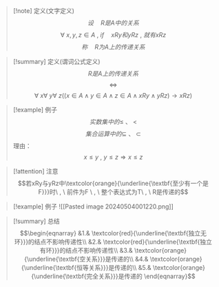 > [!note] 定义(文字定义)
> $$设\quad R是A中的关系$$
> $$\forall \ x,y,z \in A \ , \ if \quad xRy 和 y R z \ , \ 就有xRz$$
> $$称\quad R为A上的传递关系$$

> [!summary] 定义(谓词公式定义)
> $$R是A上的传递关系$$
> $$\Leftrightarrow$$
> $$\forall \ x \forall \ y \forall \ z ((x \in A \wedge y \in A \wedge z \in A \wedge xRy \wedge yRz)\rightarrow xRz)$$

> [!example] 例子
> $$实数集中的 \leq \ 、 \ <$$
> $$集合运算中的 \subseteq\ 、 \ \subset$$
> 理由：
> $$x \leq y \ , \ y \leq z \Rightarrow x \leq z$$

>[!attention] 注意
>$$若xRy与yRz中\textcolor{orange}{\underline{\textbf{至少有一个是F}}}时\ , \ 前件为F \ ,  \ 整个表达式为T\ , \ R是传递的$$

> [!example] 例子
> ![[Pasted image 20240504001220.png]]

> [!summary] 总结
> $$\begin{eqnarray}
> &1.& \textcolor{red}{\underline{\textbf{独立无环}}}的结点不影响传递性\\
> &2.& \textcolor{red}{\underline{\textbf{独立有环}}}的结点不影响传递性\\
> &3.& \textcolor{orange}{\underline{\textbf{空关系}}}是传递的\\
> &4.& \textcolor{orange}{\underline{\textbf{恒等关系}}}是传递的\\
> &5.& \textcolor{orange}{\underline{\textbf{完全关系}}}是传递的
\end{eqnarray}$$